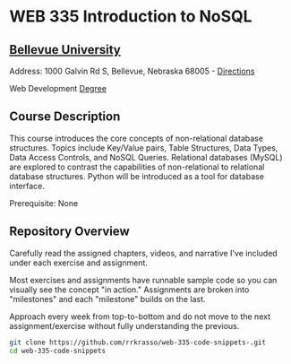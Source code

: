 # WEB 335 Introduction to NoSQL
## [Bellevue University](http://bellevue.edu "Bellevue University is a private, non-profit university located in Bellevue, Nebraska, United States.")

Address: 1000 Galvin Rd S, Bellevue, Nebraska 68005 - [Directions](https://www.google.com/maps/dir/''/Bellevue+University/@41.1509562,-95.9896355,12z/data=!4m8!4m7!1m0!1m5!1m1!1s0x8793886a86ca807f:0x838e857240d175eb!2m2!1d-95.9195956!2d41.1509774 "Google maps")

Web Development [Degree](http://www.bellevue.edu/degrees/bachelor/web-development-bs/ "Designed by developers for developers.")

## Course Description

This course introduces the core concepts of non-relational database structures. Topics include Key/Value pairs, Table Structures, Data Types, Data Access Controls, and NoSQL Queries. Relational databases (MySQL) are explored to contrast the capabilities of non-relational to relational database structures. Python will be introduced as a tool for database interface.

Prerequisite: None

## Repository Overview

Carefully read the assigned chapters, videos, and narrative I've included under each exercise and assignment.

Most exercises and assignments have runnable sample code so you can visually see the concept "in action."  Assignments are broken into "milestones" and each "milestone" builds on the last.

Approach every week from top-to-bottom and do not move to the next assignment/exercise without fully understanding the previous.

```bash
git clone https://github.com/rrkrasso/web-335-code-snippets-.git
cd web-335-code-snippets
```


